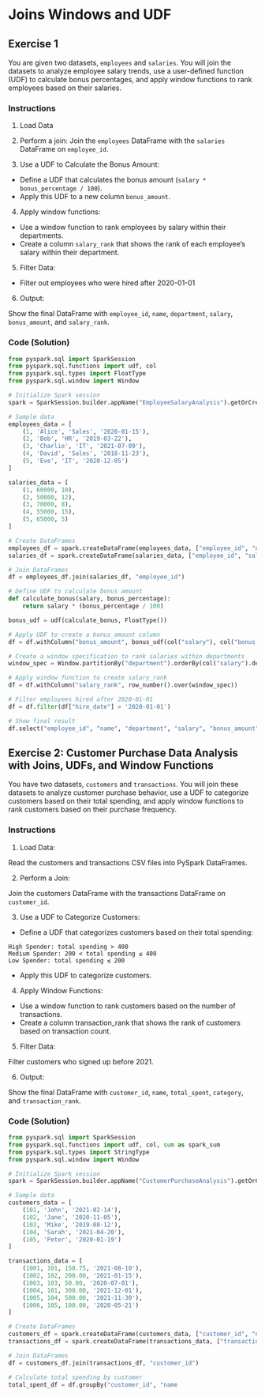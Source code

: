 # Joins Windows and UDF

## Exercise 1

You are given two datasets, `employees` and `salaries`. You will join the datasets to analyze employee salary trends, use a user-defined function (UDF) to calculate bonus percentages, and apply window functions to rank employees based on their salaries.

### Instructions

1. Load Data

2. Perform a join: Join the `employees` DataFrame with the `salaries` DataFrame on `employee_id`.

3. Use a UDF to Calculate the Bonus Amount:

* Define a UDF that calculates the bonus amount (`salary * bonus_percentage / 100`).
* Apply this UDF to a new column `bonus_amount`.

4. Apply window functions:

* Use a window function to rank employees by salary within their departments.
* Create a column `salary_rank` that shows the rank of each employee’s salary within their department.

5. Filter Data:

* Filter out employees who were hired after 2020-01-01

6. Output:

Show the final DataFrame with `employee_id`, `name`, `department`, `salary`, `bonus_amount`, and `salary_rank`.

### Code (Solution)

```python
from pyspark.sql import SparkSession
from pyspark.sql.functions import udf, col
from pyspark.sql.types import FloatType
from pyspark.sql.window import Window

# Initialize Spark session
spark = SparkSession.builder.appName("EmployeeSalaryAnalysis").getOrCreate()

# Sample data
employees_data = [
    (1, 'Alice', 'Sales', '2020-01-15'),
    (2, 'Bob', 'HR', '2019-03-22'),
    (3, 'Charlie', 'IT', '2021-07-09'),
    (4, 'David', 'Sales', '2018-11-23'),
    (5, 'Eve', 'IT', '2020-12-05')
]

salaries_data = [
    (1, 60000, 10),
    (2, 50000, 12),
    (3, 70000, 8),
    (4, 55000, 15),
    (5, 65000, 5)
]

# Create DataFrames
employees_df = spark.createDataFrame(employees_data, ["employee_id", "name", "department", "hire_date"])
salaries_df = spark.createDataFrame(salaries_data, ["employee_id", "salary", "bonus_percentage"])

# Join DataFrames
df = employees_df.join(salaries_df, "employee_id")

# Define UDF to calculate bonus amount
def calculate_bonus(salary, bonus_percentage):
    return salary * (bonus_percentage / 100)

bonus_udf = udf(calculate_bonus, FloatType())

# Apply UDF to create a bonus_amount column
df = df.withColumn("bonus_amount", bonus_udf(col("salary"), col("bonus_percentage")))

# Create a window specification to rank salaries within departments
window_spec = Window.partitionBy("department").orderBy(col("salary").desc())

# Apply window function to create salary_rank
df = df.withColumn("salary_rank", row_number().over(window_spec))

# Filter employees hired after 2020-01-01
df = df.filter(df["hire_date"] > '2020-01-01')

# Show final result
df.select("employee_id", "name", "department", "salary", "bonus_amount", "salary_rank").show()
```

## Exercise 2: Customer Purchase Data Analysis with Joins, UDFs, and Window Functions

You have two datasets, `customers` and `transactions`. You will join these datasets to analyze customer purchase behavior, use a UDF to categorize customers based on their total spending, and apply window functions to rank customers based on their purchase frequency.

### Instructions
1. Load Data:

Read the customers and transactions CSV files into PySpark DataFrames.

2. Perform a Join:

Join the customers DataFrame with the transactions DataFrame on `customer_id`.

3. Use a UDF to Categorize Customers:

* Define a UDF that categorizes customers based on their total spending:
```
High Spender: total spending > 400
Medium Spender: 200 < total spending ≤ 400
Low Spender: total spending ≤ 200
```

* Apply this UDF to categorize customers.

4. Apply Window Functions:

* Use a window function to rank customers based on the number of transactions.
* Create a column transaction_rank that shows the rank of customers based on transaction count.

5. Filter Data:

Filter customers who signed up before 2021.

6. Output:

Show the final DataFrame with `customer_id`, `name`, `total_spent`, `category`, and `transaction_rank`.

### Code (Solution)

```python
from pyspark.sql import SparkSession
from pyspark.sql.functions import udf, col, sum as spark_sum
from pyspark.sql.types import StringType
from pyspark.sql.window import Window

# Initialize Spark session
spark = SparkSession.builder.appName("CustomerPurchaseAnalysis").getOrCreate()

# Sample data
customers_data = [
    (101, 'John', '2021-02-14'),
    (102, 'Jane', '2020-11-05'),
    (103, 'Mike', '2019-08-12'),
    (104, 'Sarah', '2021-04-20'),
    (105, 'Peter', '2020-01-19')
]

transactions_data = [
    (1001, 101, 150.75, '2021-08-10'),
    (1002, 102, 200.00, '2021-01-15'),
    (1003, 103, 50.00, '2020-07-01'),
    (1004, 101, 300.00, '2021-12-01'),
    (1005, 104, 500.00, '2021-11-30'),
    (1006, 105, 100.00, '2020-05-21')
]

# Create DataFrames
customers_df = spark.createDataFrame(customers_data, ["customer_id", "name", "signup_date"])
transactions_df = spark.createDataFrame(transactions_data, ["transaction_id", "customer_id", "amount", "date"])

# Join DataFrames
df = customers_df.join(transactions_df, "customer_id")

# Calculate total spending by customer
total_spent_df = df.groupBy("customer_id", "name
```
